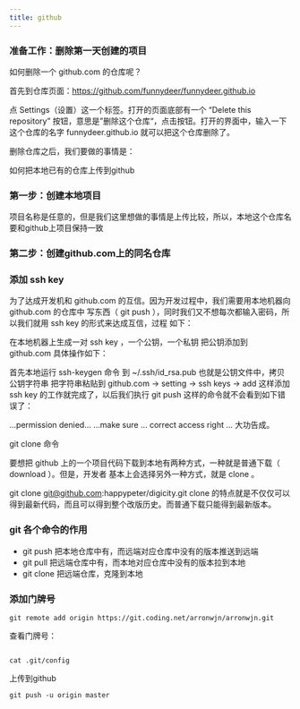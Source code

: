 ```yaml
---
title: github
---
```



### 准备工作：删除第一天创建的项目

如何删除一个 github.com 的仓库呢？

首先到仓库页面：https://github.com/funnydeer/funnydeer.github.io

点 Settings（设置）这一个标签。打开的页面底部有一个 “Delete this repository” 按钮，意思是”删除这个仓库“，点击按钮。打开的界面中，输入一下这个仓库的名字 funnydeer.github.io 就可以把这个仓库删除了。

删除仓库之后，我们要做的事情是：

如何把本地已有的仓库上传到github

### 第一步：创建本地项目

项目名称是任意的，但是我们这里想做的事情是上传比较，所以，本地这个仓库名要和github上项目保持一致

### 第二步：创建github.com上的同名仓库

### 添加 ssh key

为了达成开发机和 github.com 的互信。因为开发过程中，我们需要用本地机器向 github.com 的仓库中 写东西（ git push ），同时我们又不想每次都输入密码，所以我们就用 ssh key 的形式来达成互信，过程 如下：

在本地机器上生成一对 ssh key ，一个公钥，一个私钥
把公钥添加到 github.com
具体操作如下：

首先本地运行 ssh-keygen 命令
到 ~/.ssh/id_rsa.pub 也就是公钥文件中，拷贝公钥字符串
把字符串粘贴到 github.com -> setting -> ssh keys -> add
这样添加 ssh key 的工作就完成了，以后我们执行 git push 这样的命令就不会看到如下错误了：

...permission denied...
...make sure ... correct access right ...
大功告成。

git clone 命令

要想把 github 上的一个项目代码下载到本地有两种方式，一种就是普通下载（ download ）。但是，开发者 基本上会选择另外一种方式，就是 clone 。

git clone git@github.com:happypeter/digicity.git
clone 的特点就是不仅仅可以得到最新代码，而且可以得到整个改版历史。而普通下载只能得到最新版本。

### git 各个命令的作用

- git push 把本地仓库中有，而远端对应仓库中没有的版本推送到远端
- git pull 把远端仓库中有，而本地对应仓库中没有的版本拉到本地
- git clone 把远端仓库，克隆到本地

### 添加门牌号

```
git remote add origin https://git.coding.net/arronwjn/arronwjn.git
```

查看门牌号：

```

cat .git/config
```

上传到github

```
git push -u origin master
```
